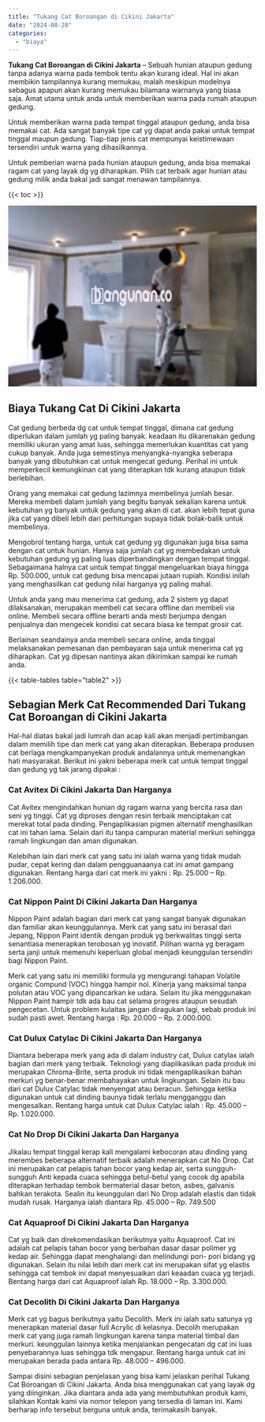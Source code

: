 ```yaml
---
title: "Tukang Cat Boroangan di Cikini Jakarta"
date: "2024-08-28"
categories: 
  - "biaya"
---
```


**Tukang Cat Boroangan di Cikini Jakarta** – Sebuah hunian ataupun gedung tanpa adanya warna pada tembok tentu akan kurang ideal. Hal ini akan membikin tampilannya kurang memukau, malah meskipun modelnya sebagus apapun akan kurang memukau bilamana warnanya yang biasa saja. Amat utama untuk anda untuk memberikan warna pada rumah ataupun gedung.

Untuk memberikan warna pada tempat tinggal ataupun gedung, anda bisa memakai cat. Ada sangat banyak tipe cat yg dapat anda pakai untuk tempat tinggal maupun gedung. Tiap-tiap jenis cat mempunyai keistimewaan tersendiri untuk warna yang dihasilkannya.

Untuk pemberian warna pada hunian ataupun gedung, anda bisa memakai ragam cat yang layak dg yg diharapkan. Pilih cat terbaik agar hunian atau gedung milik anda bakal jadi sangat menawan tampilannya.

{{< toc >}}

![Tukang Cat Boroangan di Cikini Jakarta](/images/jasa-cat-murah31.png)

## Biaya Tukang Cat Di Cikini Jakarta

Cat gedung berbeda dg cat untuk tempat tinggal, dimana cat gedung diperlukan dalam jumlah yg paling banyak. keadaan itu dikarenakan gedung memiliki ukuran yang amat luas, sehingga memerlukan kuantitas cat yang cukup banyak. Anda juga semestinya menyangka-nyangka seberapa banyak yang dibutuhkan cat untuk mengecat gedung. Perihal ini untuk memperkecil kemungkinan cat yang diterapkan tdk kurang ataupun tidak berlebihan.

Orang yang memakai cat gedung lazimnya membelinya jumlah besar. Mereka membeli dalam jumlah yang begitu banyak sekalian karena untuk kebutuhan yg banyak untuk gedung yang akan di cat. akan lebih tepat guna jika cat yang dibeli lebih dari perhitungan supaya tidak bolak-balik untuk membelinya.

Mengobrol tentang harga, untuk cat gedung yg digunakan juga bisa sama dengan cat untuk hunian. Hanya saja jumlah cat yg membedakan untuk kebutuhan gedung yg paling luas diperbandingkan dengan tempat tinggal. Sebagaimana halnya cat untuk tempat tinggal mengeluarkan biaya hingga Rp. 500.000, untuk cat gedung bisa mencapai jutaan rupiah. Kondisi inilah yang menghasilkan cat gedung nilai harganya yg paling mahal.

Untuk anda yang mau menerima cat gedung, ada 2 sistem yg dapat dilaksanakan, merupakan membeli cat secara offline dan membeli via online. Membeli secara offline berarti anda mesti berjumpa dengan penjualnya dan mengecek kondisi cat secara biasa ke tempat grosir cat.

Berlainan seandainya anda membeli secara online, anda tinggal melaksanakan pemesanan dan pembayaran saja untuk menerima cat yg diharapkan. Cat yg dipesan nantinya akan dikirimkan sampai ke rumah anda.

{{< table-tables table="table2" >}}

## Sebagian Merk Cat Recommended Dari Tukang Cat Boroangan di Cikini Jakarta

Hal-hal diatas bakal jadi lumrah dan acap kali akan menjadi pertimbangan dalam memilih tipe dan merk cat yang akan diterapkan. Beberapa produsen cat berlaga mengkampanyekan produk andalannya untuk memenangkan hati masyarakat. Berikut ini yakni beberapa merk cat untuk tempat tinggal dan gedung yg tak jarang dipakai :

### Cat Avitex Di Cikini Jakarta Dan Harganya

Cat Avitex mengindahkan hunian dg ragam warna yang bercita rasa dan seni yg tinggi. Cat yg diproses dengan resin terbaik menciptakan cat merekat total pada dinding. Pengaplikasian pigmen alternatif menghasilkan cat ini tahan lama. Selain dari itu tanpa campuran material merkuri sehingga ramah lingkungan dan aman digunakan.

Kelebihan lain dari merk cat yang satu ini ialah warna yang tidak mudah pudar, cepat kering dan dalam pengguanaanya cat ini amat gampang digunakan. Rentang harga dari cat merk ini yakni : Rp. 25.000 – Rp. 1.206.000.

### Cat Nippon Paint Di Cikini Jakarta Dan Harganya

Nippon Paint adalah bagian dari merk cat yang sangat banyak digunakan dan familiar akan keunggulannya. Merk cat yang satu ini berasal dari Jepang, Nippon Paint identik dengan produk yg berkwalitas tinggi serta senantiasa menerapkan terobosan yg inovatif. Pilihan warna yg beragam serta janji untuk memenuhi keperluan global menjadi keunggulan tersendiri bagi Nippon Paint.

Merk cat yang satu ini memiliki formula yg mengurangi tahapan Volatile organic Compund (VOC) hingga hampir nol. Kinerja yang maksimal tanpa polutan atau VOC yang dipancarkan ke udara. Selain itu jika menggunakan Nippon Paint hampir tdk ada bau cat selama progres ataupun sesudah pengecetan. Untuk problem kulaitas jangan diragukan lagi, sebab produk ini sudah pasti awet. Rentang harga : Rp. 20.000 – Rp. 2.000.000.

### Cat Dulux Catylac Di Cikini Jakarta Dan Harganya

Diantara beberapa merk yang ada di dalam industry cat, Dulux catylax ialah bagian dari merk yang terbaik. Teknologi yang diaplikasikan pada produk ini merupakan Chroma-Brite, serta produk ini tidak mengaplikasikan bahan merkuri yg benar-benar membahayakan untuk lingkungan. Selain itu bau dari cat Dulux Catylac tidak menyengat atau beracun. Sehingga ketika digunakan untuk cat dinding baunya tidak terlalu mengganggu dan mengesalkan. Rentang harga untuk cat Dulux Catylac ialah : Rp. 45.000 – Rp. 1.020.000.

### Cat No Drop Di Cikini Jakarta Dan Harganya

Jikalau tempat tinggal kerap kali mengalami kebocoran atau dinding yang merembes beberapa alternatif terbaik adalah menerapkan cat No Drop. Cat ini merupakan cat pelapis tahan bocor yang kedap air, serta sungguh-sungguh Anti kepada cuaca sehingga betul-betul yang cocok dg apabila diterapkan terhadap tembok bermaterial dasar beton, asbes, galvanis bahkan terakota. Sealin itu keunggulan dari No Drop adalah elastis dan tidak mudah rusak. Harganya ialah diantara Rp. 45.000 – Rp. 749.500

### Cat Aquaproof Di Cikini Jakarta Dan Harganya

Cat yg baik dan direkomendasikan berikutnya yaitu Aquaproof. Cat ini adalah cat pelapis tahan bocor yang berbahan dasar dasar polimer yg kedap air. Sehingga dapat menghalangi dan melindungi pori- pori bidang yg digunakan. Selain itu nilai lebih dari merk cat ini merupakan sifat yg elastis sehingga cat tembok ini dapat menyesuaikan dari keaadan cuaca yg terjadi. Bentang harga dari cat Aquaproof ialah Rp. 18.000 – Rp. 3.300.000.

### Cat Decolith Di Cikini Jakarta Dan Harganya

Merk cat yg bagus berikutnya yaitu Decolith. Merk ini ialah satu satunya yg menerapkan material dasar full Acrylic di kelasnya. Decolih merupakan merk cat yang juga ramah lingkungan karena tanpa material timbal dan merkuri. keunggulan lainnya ketika menjalankan pengecatan dg cat ini luas penyebarannya luas sehingga tdk mengapur. Rentang harga untuk cat ini merupakan berada pada antara Rp. 48.000 – 496.000.

Sampai disini sebagian penjelasan yang bisa kami jelaskan perihal Tukang Cat Boroangan di Cikini Jakarta. Anda bisa menggunakan cat yang layak dg yang diinginkan. Jika diantara anda ada yang membutuhkan produk kami, silahkan Kontak kami via nomor telepon yang tersedia di laman ini. Kami berharap info tersebut berguna untuk anda, terimakasih banyak.
